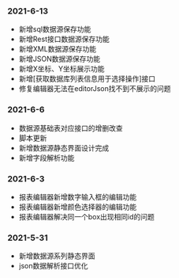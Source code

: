 

### 2021-6-13

- 新增sql数据源保存功能
- 新增Rest接口数据源保存功能
- 新增XML数据源保存功能
- 新增JSON数据源保存功能
- 新增X坐标、Y坐标展示功能 
- 新增[获取数据库列表信息用于选择操作]接口
- 修复编辑器无法在editorJson找不到不展示的问题

### 2021-6-6

- 数据源基础表对应接口的增删改查
- 脚本更新
- 新增数据源静态界面设计完成
- 新增字段解析功能

### 2021-6-3

- 报表编辑器新增数字输入框的编辑功能
- 报表编辑器新增颜色选择器的编辑功能
- 报表编辑器解决同一个box出现相同id的问题

### 2021-5-31

- 新增数据源系列静态界面
- json数据解析接口优化